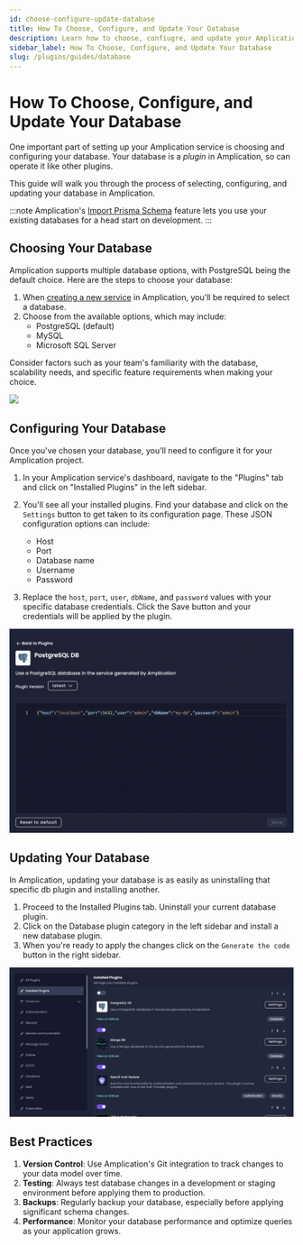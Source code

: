 ```yaml
---
id: choose-configure-update-database
title: How To Choose, Configure, and Update Your Database
description: Learn how to choose, confiugre, and update your Amplication database using plugins.
sidebar_label: How To Choose, Configure, and Update Your Database
slug: /plugins/guides/database
---
```


# How To Choose, Configure, and Update Your Database

One important part of setting up your Amplication service is choosing and configuring your database. Your database is a _plugin_ in Amplication, so can operate it like other plugins.

This guide will walk you through the process of selecting, configuring, and updating your database in Amplication.

:::note
Amplication's [Import Prisma Schema](/how-to/import-prisma-schema/) feature lets you use your existing databases for a head start on development.
:::

## Choosing Your Database

Amplication supports multiple database options, with PostgreSQL being the default choice. Here are the steps to choose your database:

1. When [creating a new service](/first-service/) in Amplication, you'll be required to select a database.
2. Choose from the available options, which may include:
   - PostgreSQL (default)
   - MySQL
   - Microsoft SQL Server

Consider factors such as your team's familiarity with the database, scalability needs, and specific feature requirements when making your choice.

![](./../getting-started/assets/first-service/database.png)

## Configuring Your Database

Once you've chosen your database, you'll need to configure it for your Amplication project.

1. In your Amplication service's dashboard, navigate to the "Plugins" tab and click on "Installed Plugins" in the left sidebar.
2. You'll see all your installed plugins. Find your database and click on the `Settings` button to get taken to its configuration page. These JSON configuration options can include:
   - Host
   - Port
   - Database name
   - Username
   - Password

3. Replace the `host`, `port`, `user`, `dbName`, and `password` values with your specific database credentials. Click the Save button and your credentials will be applied by the plugin.

![Amplication Database Settings Configuration Page](./../plugins/assets/guides/db-settings.png)

## Updating Your Database

In Amplication, updating your database is as easily as uninstalling that specific db plugin and installing another.

1. Proceed to the Installed Plugins tab. Uninstall your current database plugin.
2. Click on the Database plugin category in the left sidebar and install a new database plugin.
3. When you're ready to apply the changes click on the `Generate the code` button in the right sidebar.

![Amplication Database Update DB](./../plugins/assets/guides/another-database.png)

## Best Practices

1. **Version Control**: Use Amplication's Git integration to track changes to your data model over time.
2. **Testing**: Always test database changes in a development or staging environment before applying them to production.
3. **Backups**: Regularly backup your database, especially before applying significant schema changes.
4. **Performance**: Monitor your database performance and optimize queries as your application grows.
